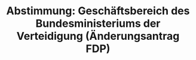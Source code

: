 ---
abstimmung:
  abstimmung: 2
  bundestagssitzung: 45
  datum: 4. Juli 2018
  legislaturperiode: 19
categories:
- Todo
data:
- title: Abstimmungsergebnis 20180704_2-data.pdf
  url: /res/2021-btw/abstimmungsergebnisse/20180704_2-data.pdf
- title: Abstimmungsergebnis 20180704_2_xls-data.xls
  url: /res/2021-btw/abstimmungsergebnisse/20180704_2_xls-data.xls
- title: Abstimmungsergebnis 20180704_2_xls-datacsv
  url: /res/2021-btw/abstimmungsergebnisse/csv/20180704_2_xls-datacsv
ergebnis:
  AfD:
    enthaltung: 82
    gesamt: 92
    ja: 1
    nein: 2
    nichtabgegeben: 7
    ungueltig: 0
  Bündnis 90/Die Grünen:
    enthaltung: 0
    gesamt: 67
    ja: 0
    nein: 59
    nichtabgegeben: 8
    ungueltig: 0
  Die Linke:
    enthaltung: 0
    gesamt: 69
    ja: 0
    nein: 60
    nichtabgegeben: 9
    ungueltig: 0
  FDP:
    enthaltung: 0
    gesamt: 80
    ja: 74
    nein: 0
    nichtabgegeben: 6
    ungueltig: 0
  cdu/csu:
    enthaltung: 0
    gesamt: 246
    ja: 0
    nein: 233
    nichtabgegeben: 13
    ungueltig: 0
  file: 20180704_2_xls-data.xls
  fraktionslos:
    enthaltung: 0
    gesamt: 2
    ja: 0
    nein: 1
    nichtabgegeben: 1
    ungueltig: 0
  spd:
    enthaltung: 0
    gesamt: 153
    ja: 0
    nein: 145
    nichtabgegeben: 8
    ungueltig: 0
layout: abstimmung
links:
- title: Link zu bundestag.de
  url: https://www.bundestag.de/parlament/plenum/abstimmung/abstimmung?id=532
preview: 'Deutscher Bundestag


  45. Sitzung des Deutschen Bundestages

  am Mittwoch, 4. Juli 2018


  Endgültiges Ergebnis der Namentlichen Abstimmung Nr. 2


  Änderungsantrag der Abgeordneten Christian Lindner, Christian Dürr, Ulla Ihnen,
  weiterer

  Abgeordneter und der Fraktion der FDP

  zu der zweiten Beratung des Gesetzentwurfs der Bundesregierung

  Entwurf eines Gesetzes über die Feststellung des Bundeshaushaltsplans für das

  Haushaltsjahr 2018 (Haushaltsgesetz 2018)

  hier: Einzelplan 14

  Geschäftsbereich des Bundesministeriums der Verteidigung

  Drs. 19/1077, 19/1701, 19/2413, 19/2424, 19/2425, 19/2426 und 19/3179'
tags:
- Todo
title: 'Abstimmung: Geschäftsbereich des Bundesministeriums der Verteidigung (Änderungsantrag
  FDP)'
---